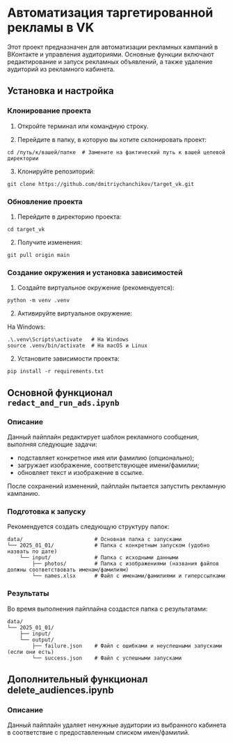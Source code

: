# Автоматизация таргетированной рекламы в VK

Этот проект предназначен для автоматизации рекламных кампаний в ВКонтакте и управления аудиториями. Основные функции включают редактирование и запуск рекламных объявлений, а также удаление аудиторий из рекламного кабинета.

## Установка и настройка
### Клонирование проекта

1. Откройте терминал или командную строку.

2. Перейдите в папку, в которую вы хотите склонировать проект:
```
cd /путь/к/вашей/папке  # Замените на фактический путь к вашей целевой директории
```

3. Клонируйте репозиторий:
```
git clone https://github.com/dmitriychanchikov/target_vk.git
```

### Обновление проекта

1. Перейдите в директорию проекта:
```
cd target_vk
```
2. Получите изменения:
```
git pull origin main
```

### Создание окружения и установка зависимостей
1. Создайте виртуальное окружение (рекомендуется):
```
python -m venv .venv
```

2. Активируйте виртуальное окружение:

На Windows:
```
.\.venv\Scripts\activate   # На Windows
source .venv/bin/activate  # На macOS и Linux
```

2. Установите зависимости проекта:
```
pip install -r requirements.txt
```

## Основной функционал `redact_and_run_ads.ipynb`

### Описание

Данный пайплайн редактирует шаблон рекламного сообщения, выполняя следующие задачи:
- подставляет конкретное имя или фамилию (опционально); 
- загружает изображение, соответствующее имени/фамилии;
- обновляет текст и изображение в ссылке.

После сохранений изменений, пайплайн пытается запустить рекламную кампанию.

### Подготовка к запуску

Рекомендуется создать следующую структуру папок:
```
data/                       # Основная папка с запусками
└── 2025_01_01/             # Папка с конкретным запуском (удобно назвать по дате)
    └── input/              # Папка с исходными данными
        ├── photos/         # Папка с изображениями (названия файлов должны соответствовать именам/фамилиям)
        └── names.xlsx      # Файл с именами/фамилиями и гиперссылками
```

### Результаты 

Во время выполнения пайплайна создастся папка с результатами:
```
data/
└── 2025_01_01/
    ├── input/
    └── output/
        ├── failure.json    # Файл с ошибками и неуспешными запусками (если они есть)
        └── success.json    # Файл с успешными запусками
```

## Дополнительный функционал delete_audiences.ipynb

### Описание

Данный пайплайн удаляет ненужные аудитории из выбранного кабинета в соответствие с предоставленным списком имен/фамилий.
